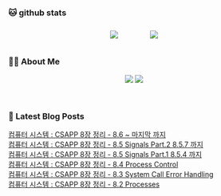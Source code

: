 
###  🐱 github stats  

<div id="main" align="center">
    <img src="https://github-readme-stats.vercel.app/api?username=Kojaewoong0504&count_private=true&show_icons=true&theme=tokyonight"
        style="height: auto; margin-left: 20px; margin-right: 20px; padding: 10px;"/>
    <img src="https://github-readme-stats.vercel.app/api/top-langs/?username=Kojaewoong0504&layout=compact"   
        style="height: auto; margin-left: 20px; margin-right: 20px; padding: 10px;"/>
</div>

###  💁‍♀️ About Me  
<p align="center">
    <a href="https://www.gowoong.com/"><img src="https://img.shields.io/badge/Blog-FF5722?style=flat-square&logo=Blogger&logoColor=white"/></a>
    <a href="mailto:jaewoong.ko0504@gmail.com"><img src="https://img.shields.io/badge/Gmail-d14836?style=flat-square&logo=Gmail&logoColor=white&link=ilovefran.ofm@gmail.com"/></a>
</p>

<br>

### 📕 Latest Blog Posts   

<a href ="https://www.gowoong.com/94"> 컴퓨터 시스템 : CSAPP 8장 정리 - 8.6 ~ 마지막 까지 </a> <br>
<a href ="https://www.gowoong.com/93"> 컴퓨터 시스템 : CSAPP 8장 정리 - 8.5 Signals Part.2 8.5.7 까지 </a> <br>
<a href ="https://www.gowoong.com/92"> 컴퓨터 시스템 : CSAPP 8장 정리 - 8.5 Signals Part.1 8.5.4 까지 </a> <br>
<a href ="https://www.gowoong.com/91"> 컴퓨터 시스템 : CSAPP 8장 정리 - 8.4 Process Control </a> <br>
<a href ="https://www.gowoong.com/90"> 컴퓨터 시스템 : CSAPP 8장 정리 - 8.3 System Call Error Handling </a> <br>
<a href ="https://www.gowoong.com/89"> 컴퓨터 시스템 : CSAPP 8장 정리 - 8.2 Processes </a> <br>
